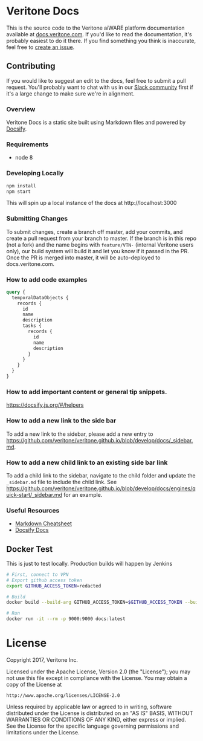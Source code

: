 # Veritone Docs

This is the source code to the Veritone aiWARE platform documentation available at [docs.veritone.com](https://docs.veritone.com).
If you'd like to read the documentation, it's probably easiest to do it there.
If you find something you think is inaccurate, feel free to [create an issue](https://github.com/veritone/docs/issues/new).

## Contributing

If you would like to suggest an edit to the docs, feel free to submit a pull request.
You'll probably want to chat with us in our [Slack community][veri-slack] first if it's a large change
to make sure we're in alignment.

### Overview

Veritone Docs is a static site built using Markdown files and powered by [Docsify][docsify].

### Requirements

- node 8

### Developing Locally

```bash
npm install
npm start
```

This will spin up a local instance of the docs at http://localhost:3000

### Submitting Changes

To submit changes, create a branch off master, add your commits, and create a pull request from your branch to master.
If the branch is in this repo (not a fork) and the name begins with `feature/VTN-` (internal Veritone users only), 
our build system will build it and let you know if it passed in the PR.
Once the PR is merged into master, it will be auto-deployed to docs.veritone.com.

### How to add code examples

```graphql
query {
  temporalDataObjects {
    records {
      id
      name
      description
      tasks {
        records {
          id
          name
          description
        }
      }
    }
  }
}
```

### How to add important content or general tip snippets.

https://docsify.js.org/#/helpers

### How to add a new link to the side bar

To add a new link to the sidebar, please add a new entry to
https://github.com/veritone/veritone.github.io/blob/develop/docs/_sidebar.md.

### How to add a new child link to an existing side bar link

To add a child link to the sidebar, navigate to the child folder and update the `_sidebar.md` file to include the child link.
See https://github.com/veritone/veritone.github.io/blob/develop/docs/engines/quick-start/_sidebar.md for an example.

### Useful Resources

- [Markdown Cheatsheet][markdown-cheat]
- [Docsify Docs][docsify]

## Docker Test

This is just to test locally. Production builds will happen by Jenkins

```bash
# First, connect to VPN
# Export github access token
export GITHUB_ACCESS_TOKEN=redacted

# Build
docker build --build-arg GITHUB_ACCESS_TOKEN=$GITHUB_ACCESS_TOKEN --build-arg ENVIRONMENT=dev -t docs .

# Run
docker run -it --rm -p 9000:9000 docs:latest
```

# License
Copyright 2017, Veritone Inc.

Licensed under the Apache License, Version 2.0 (the "License");
you may not use this file except in compliance with the License.
You may obtain a copy of the License at

    http://www.apache.org/licenses/LICENSE-2.0

Unless required by applicable law or agreed to in writing, software
distributed under the License is distributed on an "AS IS" BASIS,
WITHOUT WARRANTIES OR CONDITIONS OF ANY KIND, either express or implied.
See the License for the specific language governing permissions and
limitations under the License.

[docsify]: https://docsify.js.org/#/?id=docsify
[markdown-cheat]: https://github.com/adam-p/markdown-here/wiki/Markdown-Cheatsheet
[veri-slack]: https://chat.veritone.com
